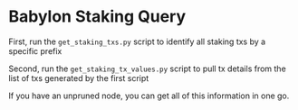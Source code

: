 # Babylon Staking Query

First, run the `get_staking_txs.py` script to identify all staking txs by a specific prefix

Second, run the `get_staking_tx_values.py` script to pull tx details from the list of txs generated by the first script

If you have an unpruned node, you can get all of this information in one go.
